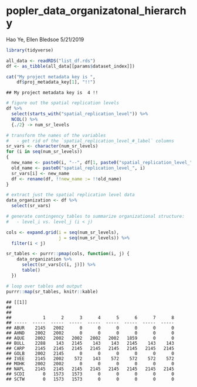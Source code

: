 popler\_data\_organizatonal\_hierarchy
================
Hao Ye, Ellen Bledsoe
5/21/2019

``` r
library(tidyverse)

all_data <- readRDS("list_df.rds")
df <- as_tibble(all_data[[params$dataset_index]])

cat("My project metadata key is ", 
    df$proj_metadata_key[1], "!!")
```

    ## My project metadata key is  4 !!

``` r
# figure out the spatial replication levels
df %>% 
  select(starts_with("spatial_replication_level")) %>%
  NCOL() %>%
  {./2} -> num_sr_levels
```

``` r
# transform the names of the variables
#   - get rid of the `spatial_replication_level_#_label` columns
sr_vars <- character(num_sr_levels)
for (i in seq(num_sr_levels))
{
  new_name <- paste0(i, "--", df[1, paste0("spatial_replication_level_", i, "_label")])
  old_name <- paste0("spatial_replication_level_", i)
  sr_vars[i] <- new_name
  df <- rename(df, !!new_name := !!old_name)
}
```

``` r
# extract just the spatial replication level data
data_organization <- df %>%
  select(sr_vars)
```

``` r
# generate contingency tables to summarize organizational structure:
#   - level_i vs. level_j (i < j)

cols <- expand.grid(i = seq(num_sr_levels), 
                    j = seq(num_sr_levels)) %>%
  filter(i < j)

sr_tables <- purrr::pmap(cols, function(i, j) {
    data_organization %>%
      select(sr_vars[c(i, j)]) %>%
      table()
  })
```

``` r
# loop over tables and output
purrr::map(sr_tables, knitr::kable)
```

    ## [[1]]
    ## 
    ## 
    ##            1      2      3      4      5      6      7      8
    ## -----  -----  -----  -----  -----  -----  -----  -----  -----
    ## ABUR    2145   2002      0      0      0      0      0      0
    ## AHND    2002   2002      0      0      0      0      0      0
    ## AQUE    2002   2002   2002   2002   2002   1859      0      0
    ## BULL    2288    143   2145    143    143   2145    143    143
    ## CARP    2145   2145   2145   2145   2145   2145   2145   2145
    ## GOLB    2002   2145      0      0      0      0      0      0
    ## IVEE    2145   2002    572    143    572    572    572    572
    ## MOHK    2002   2002      0      0      0      0      0      0
    ## NAPL    2145   2145   2145   2145   2145   2145   2145   2145
    ## SCDI       0   1573   1573      0      0      0      0      0
    ## SCTW       0   1573   1573      0      0      0      0      0
